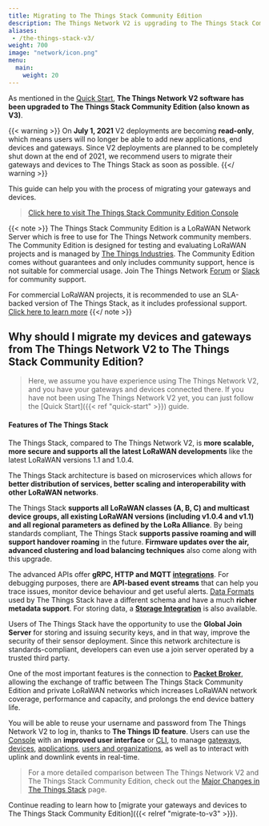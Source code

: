```yaml
---
title: Migrating to The Things Stack Community Edition
description: The Things Network V2 is upgrading to The Things Stack Community Edition
aliases:
 - /the-things-stack-v3/
weight: 700
image: "network/icon.png"
menu:
  main:
    weight: 20
---
```



As mentioned in the [Quick Start](../quick-start), **The Things Network V2 software has been upgraded to The Things Stack Community Edition (also known as V3)**.

{{< warning >}} On **July 1, 2021** V2 deployments are becoming **read-only**, which means users will no longer be able to add new applications, end devices and gateways. Since V2 deployments are planned to be completely shut down at the end of 2021, we recommend users to migrate their gateways and devices to The Things Stack as soon as possible. {{</ warning >}}

This guide can help you with the process of migrating your gateways and devices.

> <a href="https://console.cloud.thethings.network/" target="_blank">Click here to visit The Things Stack Community Edition Console</a>

{{< note >}} 
The Things Stack Community Edition is a LoRaWAN Network Server which is free to use for The Things Network community members. The Community Edition is designed for testing and evaluating LoRaWAN projects and is managed by <a href="https://www.thethingsindustries.com/" target="_blank">The Things Industries</a>. The Community Edition comes without guarantees and only includes community support, hence is not suitable for commercial usage. Join The Things Network [Forum](https://www.thethingsnetwork.org/forum/) or <a href="https://thethingsnetwork.slack.com/" target="_blank">Slack</a> for community support.

For commercial LoRaWAN projects, it is recommended to use an SLA-backed version of The Things Stack, as it includes professional support. <a href="https://www.thethingsindustries.com/deployment/" target="_blank">Click here to learn more</a>
{{</ note >}} 

## Why should I migrate my devices and gateways from The Things Network V2 to The Things Stack Community Edition?

> Here, we assume you have experience using The Things Network V2, and you have your gateways and devices connected there. If you have not been using The Things Network V2 yet, you can just follow the [Quick Start]({{< ref "quick-start" >}}) guide.

#### Features of The Things Stack

The Things Stack, compared to The Things Network V2, is **more scalable, more secure and supports all the latest LoRaWAN developments** like the latest LoRaWAN versions 1.1 and 1.0.4.

The Things Stack architecture is based on microservices which allows for **better distribution of services, better scaling and interoperability with other LoRaWAN networks**.

The Things Stack **supports all LoRaWAN classes (A, B, C) and multicast device groups, all existing LoRaWAN versions (including v1.0.4 and v1.1) and all regional parameters as defined by the LoRa Alliance**. By being standards compliant, The Things Stack **supports passive roaming and will support handover roaming** in the future. **Firmware updates over the air, advanced clustering and load balancing techniques** also come along with this upgrade.

The advanced APIs offer **gRPC, HTTP and MQTT <a href="https://www.thethingsindustries.com/docs/integrations/" target="_blank">integrations</a>**. For debugging purposes, there are **API-based event streams** that can help you trace issues, monitor device behaviour and get useful alerts. <a href="https://www.thethingsindustries.com/docs/reference/data-formats/" target="_blank">Data Formats</a> used by The Things Stack have a different schema and have a much **richer metadata support**. For storing data, a **<a href="https://www.thethingsindustries.com/docs/integrations/storage/" target="_blank">Storage Integration</a>** is also available.

Users of The Things Stack have the opportunity to use the **Global Join Server** for storing and issuing security keys, and in that way, improve the security of their sensor deployment. Since this network architecture is standards-compliant, developers can even use a join server operated by a trusted third party.

One of the most important features is the connection to **<a href="https://www.thethingsindustries.com/docs/reference/peering/" target="_blank">Packet Broker</a>**, allowing the exchange of traffic between The Things Stack Community Edition and private LoRaWAN networks which increases LoRaWAN network coverage, performance and capacity, and prolongs the end device battery life. 

You will be able to reuse your username and password from The Things Network V2 to log in, thanks to **The Things ID feature**. Users can use the <a href="https://www.thethingsindustries.com/docs/getting-started/console/" target="_blank">Console</a> with an **improved user interface** or <a href="https://www.thethingsindustries.com/docs/getting-started/cli/" target="_blank">CLI</a>, to manage <a href="https://www.thethingsindustries.com/docs/gateways/" target="_blank">gateways</a>, <a href="https://www.thethingsindustries.com/docs/devices/" target="_blank">devices</a>, <a href="https://www.thethingsindustries.com/docs/integrations/adding-applications/" target="_blank">applications</a>, <a href="https://www.thethingsindustries.com/docs/getting-started/user-management/" target="_blank">users and organizations</a>, as well as to interact with uplink and downlink events in real-time. 

> For a more detailed comparison between The Things Network V2 and The Things Stack Community Edition, check out the <a href="https://www.thethingsindustries.com/docs/getting-started/migrating/major-changes/" target="_blank">Major Changes in The Things Stack</a> page.

Continue reading to learn how to [migrate your gateways and devices to The Things Stack Community Edition]({{< relref "migrate-to-v3" >}}).
